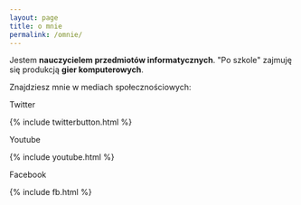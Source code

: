 ```yaml
---
layout: page
title: o mnie
permalink: /omnie/
---
```


Jestem **nauczycielem przedmiotów informatycznych**.
"Po szkole" zajmuję się produkcją **gier komputerowych**.

Znajdziesz mnie w mediach społecznościowych:

Twitter

{% include twitterbutton.html %}

Youtube

{% include youtube.html %}


Facebook

{% include fb.html %}